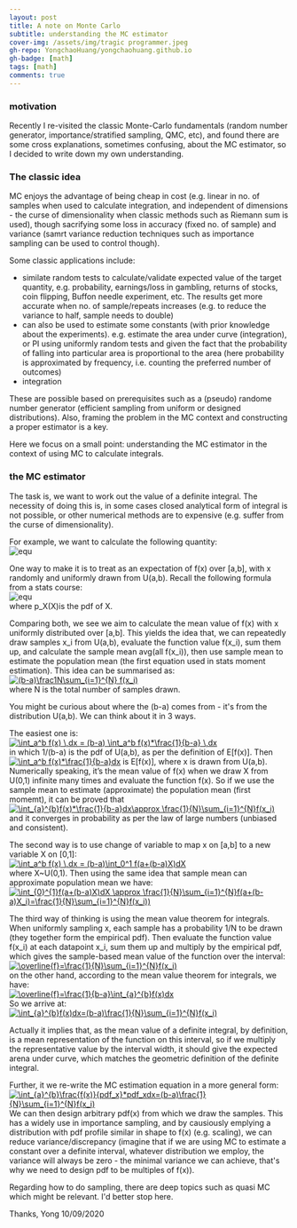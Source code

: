 ```yaml
---
layout: post
title: A note on Monte Carlo 
subtitle: understanding the MC estimator
cover-img: /assets/img/tragic programmer.jpeg 
gh-repo: YongchaoHuang/yongchaohuang.github.io
gh-badge: [math]
tags: [math]
comments: true
---
```


### motivation
Recently I re-visited the classic Monte-Carlo fundamentals (random number generator, importance/stratified sampling, QMC, etc), and found there are some cross explanations, sometimes
confusing, about the MC estimator, so I decided to write down my own understanding.  <br />

### The classic idea
MC enjoys the advantage of being cheap in cost (e.g. linear in no. of samples when used to calculate integration, and independent of dimensions - the curse of dimensionality when 
classic methods such as Riemann sum is used), though sacrifying some loss in accuracy (fixed no. of sample) and variance (samrt variance reduction techniques such as importance sampling can be used to control though). <br />

Some classic applications include: 
- similate random tests to calculate/validate expected value of the target quantity, e.g. probability, earnings/loss in gambling, returns of stocks, coin flipping, Buffon needle experiment, etc. The results get more accurate when no. of sample/repeats increases (e.g. to reduce the variance to half, sample needs to double)
- can also be used to estimate some constants (with prior knowledge about the experiments). e.g. estimate the area under curve (integration), or PI using uniformly random tests and given the fact that the probability of falling into particular area is proportional
to the area (here probability is approximated by frequency, i.e. counting the preferred number of outcomes)
- integration

These are possible based on prerequisites such as a (pseudo) randome number generator (efficient sampling from uniform or designed distributions). Also, framing the problem in the MC context and constructing a proper estimator is a key. <br />

Here we focus on a small point: understanding the MC estimator in the context of using MC to calculate integrals. 

### the MC estimator
The task is, we want to work out the value of a definite integral. The necessity of doing this is, in some cases closed analytical form of integral is not possible, or other numerical methods are to expensive (e.g. suffer from the curse of dimensionality). 

For example, we want to calculate the following quantity: <br />
![equ](https://latex.codecogs.com/gif.latex?\int_{a}^{b}f(x)dx)

One way to make it is to treat as an expectation of f(x) over [a,b], with x randomly and uniformly drawn from U(a,b). Recall the following formula from a stats course: <br />
![equ](https://latex.codecogs.com/gif.latex?E[f(x)]=\int&space;f(x)p_xdx) <br />
where p_X(X)is the pdf of X. <br />

Comparing both, we see we aim to calculate the mean value of f(x) with x uniformly distributed over [a,b]. This yields the idea that, we can repeatedly draw samples x_i from U(a,b), evaluate the function value f(x_i), 
sum them up, and calculate the sample mean avg(all f(x_i)), then use sample mean to estimate the population mean (the first equation used in stats moment estimation). This idea can be summarised as: <br />
<a href="https://www.codecogs.com/eqnedit.php?latex=(b-a)\frac1N\sum_{i=1}^{N}&space;f(x_i)" target="_blank"><img src="https://latex.codecogs.com/gif.latex?(b-a)\frac1N\sum_{i=1}^{N}&space;f(x_i)" title="(b-a)\frac1N\sum_{i=1}^{N} f(x_i)" /></a> <br /> 
where N is the total number of samples drawn. <br />

You might be curious about where the (b-a) comes from - it's from the distribution U(a,b). We can think about it in 3 ways. <br />

The easiest one is: <br />
<a href="https://www.codecogs.com/eqnedit.php?latex=\int_a^b&space;f(x)&space;\,dx&space;=&space;(b-a)&space;\int_a^b&space;f(x)*\frac{1}{b-a}&space;\,dx" target="_blank"><img src="https://latex.codecogs.com/gif.latex?\int_a^b&space;f(x)&space;\,dx&space;=&space;(b-a)&space;\int_a^b&space;f(x)*\frac{1}{b-a}&space;\,dx" title="\int_a^b f(x) \,dx = (b-a) \int_a^b f(x)*\frac{1}{b-a} \,dx" /></a>  <br />
in which 1/(b-a) is the pdf of U(a,b), as per the definition of E[f(x)].
Then <a href="https://www.codecogs.com/eqnedit.php?latex=\int_a^b&space;f(x)*\frac{1}{b-a}dx" target="_blank"><img src="https://latex.codecogs.com/gif.latex?\int_a^b&space;f(x)*\frac{1}{b-a}dx" title="\int_a^b f(x)*\frac{1}{b-a}dx" /></a>
is E[f(x)], where x is drawn from U(a,b). Numerically speaking, it’s the mean value of f(x) when we draw X from U(0,1) infinite many times and evaluate the function f(x). So if we use the sample mean 
to estimate (approximate) the population mean (first momemt), it can be proved that <a href="https://www.codecogs.com/eqnedit.php?latex=\int_{a}^{b}f(x)*\frac{1}{b-a}dx\approx&space;\frac{1}{N}\sum_{i=1}^{N}f(x_i)" target="_blank"><img src="https://latex.codecogs.com/gif.latex?\int_{a}^{b}f(x)*\frac{1}{b-a}dx\approx&space;\frac{1}{N}\sum_{i=1}^{N}f(x_i)" title="\int_{a}^{b}f(x)*\frac{1}{b-a}dx\approx \frac{1}{N}\sum_{i=1}^{N}f(x_i)" /></a>
and it converges in probability as per the law of large numbers (unbiased and consistent). <br />

The second way is to use change of variable to map x on [a,b] to a new variable X on [0,1]: <br />
<a href="https://www.codecogs.com/eqnedit.php?latex=\int_a^b&space;f(x)&space;\,dx&space;=&space;(b-a)\int_0^1&space;f(a&plus;(b-a)X)dX" target="_blank"><img src="https://latex.codecogs.com/gif.latex?\int_a^b&space;f(x)&space;\,dx&space;=&space;(b-a)\int_0^1&space;f(a&plus;(b-a)X)dX" title="\int_a^b f(x) \,dx = (b-a)\int_0^1 f(a+(b-a)X)dX" /></a>  <br />
where X~U(0,1). Then using the same idea that sample mean can approximate population mean we have: <a href="https://www.codecogs.com/eqnedit.php?latex=\int_{0}^{1}f(a&plus;(b-a)X)dX&space;\approx&space;\frac{1}{N}\sum_{i=1}^{N}f(a&plus;(b-a)X_i)=\frac{1}{N}\sum_{i=1}^{N}f(x_i))" target="_blank"><img src="https://latex.codecogs.com/gif.latex?\int_{0}^{1}f(a&plus;(b-a)X)dX&space;\approx&space;\frac{1}{N}\sum_{i=1}^{N}f(a&plus;(b-a)X_i)=\frac{1}{N}\sum_{i=1}^{N}f(x_i))" title="\int_{0}^{1}f(a+(b-a)X)dX \approx \frac{1}{N}\sum_{i=1}^{N}f(a+(b-a)X_i)=\frac{1}{N}\sum_{i=1}^{N}f(x_i))" /></a> <br />

The third way of thinking is using the mean value theorem for integrals. <br />
When uniformly sampling x, each sample has a probability 1/N to be drawn (they together form the empirical pdf).
Then evaluate the function value f(x_i) at each datapoint x_i, sum them up and multiply by the empirical pdf, which gives the sample-based mean value of the function over the interval: <br />
<a href="https://www.codecogs.com/eqnedit.php?latex=\overline{f}=\frac{1}{N}\sum_{i=1}^{N}f(x_i)" target="_blank"><img src="https://latex.codecogs.com/gif.latex?\overline{f}=\frac{1}{N}\sum_{i=1}^{N}f(x_i)" title="\overline{f}=\frac{1}{N}\sum_{i=1}^{N}f(x_i)" /></a> <br />
on the other hand, according to the mean value theorem for integrals, we have: <br />
<a href="https://www.codecogs.com/eqnedit.php?latex=\overline{f}=\frac{1}{b-a}\int_{a}^{b}f(x)dx" target="_blank"><img src="https://latex.codecogs.com/gif.latex?\overline{f}=\frac{1}{b-a}\int_{a}^{b}f(x)dx" title="\overline{f}=\frac{1}{b-a}\int_{a}^{b}f(x)dx" /></a><br />
So we arrive at: <br />
<a href="https://www.codecogs.com/eqnedit.php?latex=\int_{a}^{b}f(x)dx=(b-a)\frac{1}{N}\sum_{i=1}^{N}f(x_i)" target="_blank"><img src="https://latex.codecogs.com/gif.latex?\int_{a}^{b}f(x)dx=(b-a)\frac{1}{N}\sum_{i=1}^{N}f(x_i)" title="\int_{a}^{b}f(x)dx=(b-a)\frac{1}{N}\sum_{i=1}^{N}f(x_i)" /></a> <br />

Actually it implies that, as the mean value of a definite integral, by definition, is a mean representation of the function on this interval, so if we 
multiply the representative value by the interval width, it should give the expected arena under curve, which matches the geometric definition of the definite integral.

Further, it we re-write the MC estimation equation in a more general form: <br />
<a href="https://www.codecogs.com/eqnedit.php?latex=\int_{a}^{b}\frac{f(x)}{pdf_x}*pdf_xdx=(b-a)\frac{1}{N}\sum_{i=1}^{N}f(x_i)" target="_blank"><img src="https://latex.codecogs.com/gif.latex?\int_{a}^{b}\frac{f(x)}{pdf_x}*pdf_xdx=(b-a)\frac{1}{N}\sum_{i=1}^{N}f(x_i)" title="\int_{a}^{b}\frac{f(x)}{pdf_x}*pdf_xdx=(b-a)\frac{1}{N}\sum_{i=1}^{N}f(x_i)" /></a> <br />
We can then design arbitrary pdf(x) from which we draw the samples. This has a widely use in importance sampling, and by causiously emplying a distribution with pdf profile 
similar in shape to f(x) (e.g. scaling), we can reduce variance/discrepancy (imagine that if we are using MC to estimate a constant over a definite interval, whatever distribution we employ, the variance will always be zero - the minimal variance we can achieve, that's why we need to design pdf to be multiples of f(x)).

Regarding how to do sampling, there are deep topics such as quasi MC which might be relevant. I'd better stop here.


Thanks,
Yong
10/09/2020

